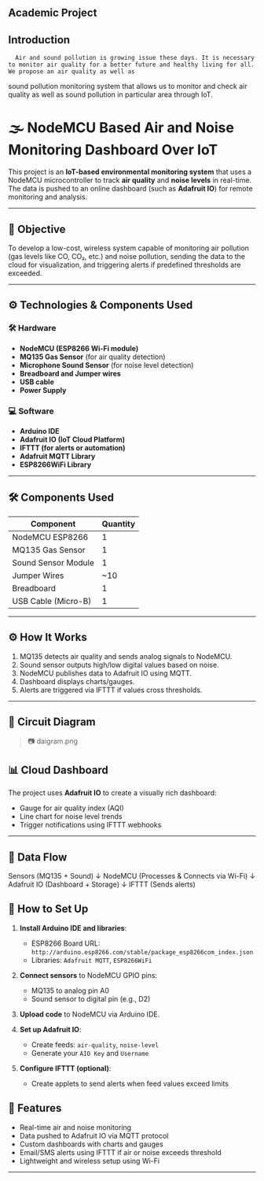 ## Academic Project
## Introduction
      Air and sound pollution is growing issue these days. It is necessary to monitor air quality for a better future and healthy living for all. We propose an air quality as well as 
sound pollution monitoring system that allows us to monitor and check air quality as well as sound pollution in particular area through IoT.

# 🌫️ NodeMCU Based Air and Noise Monitoring Dashboard Over IoT

This project is an **IoT-based environmental monitoring system** that uses a NodeMCU microcontroller to track **air quality** and **noise levels** in real-time.
The data is pushed to an online dashboard (such as **Adafruit IO**) for remote monitoring and analysis.

---

## 📌 Objective
To develop a low-cost, wireless system capable of monitoring air pollution (gas levels like CO, CO₂, etc.) and noise pollution, sending the data to the cloud for visualization, and triggering alerts if predefined thresholds are exceeded.

---

## ⚙️ Technologies & Components Used

### 🛠️ Hardware
- **NodeMCU (ESP8266 Wi-Fi module)**
- **MQ135 Gas Sensor** (for air quality detection)
- **Microphone Sound Sensor** (for noise level detection)
- **Breadboard and Jumper wires**
- **USB cable**
- **Power Supply**

### 💻 Software
- **Arduino IDE**
- **Adafruit IO (IoT Cloud Platform)**
- **IFTTT (for alerts or automation)**
- **Adafruit MQTT Library**
- **ESP8266WiFi Library**

---

## 🛠️ Components Used

| Component           | Quantity |
|---------------------|----------|
| NodeMCU ESP8266     | 1        |
| MQ135 Gas Sensor    | 1        |
| Sound Sensor Module | 1        |
| Jumper Wires        | ~10      |
| Breadboard          | 1        |
| USB Cable (Micro-B) | 1        |

---
## ⚙️ How It Works

1. MQ135 detects air quality and sends analog signals to NodeMCU.
2. Sound sensor outputs high/low digital values based on noise.
3. NodeMCU publishes data to Adafruit IO using MQTT.
4. Dashboard displays charts/gauges.
5. Alerts are triggered via IFTTT if values cross thresholds.

---

## 🔌 Circuit Diagram

> 📷 daigram.png

## 📊 Cloud Dashboard
The project uses **Adafruit IO** to create a visually rich dashboard:
- Gauge for air quality index (AQI)
- Line chart for noise level trends
- Trigger notifications using IFTTT webhooks

---

## 🔁 Data Flow
Sensors (MQ135 + Sound)
        ↓ 
NodeMCU (Processes & Connects via Wi-Fi)
        ↓ 
Adafruit IO (Dashboard + Storage)
        ↓
IFTTT (Sends alerts)

## 🚀 How to Set Up

1. **Install Arduino IDE and libraries**:
   - ESP8266 Board URL: `http://arduino.esp8266.com/stable/package_esp8266com_index.json`
   - Libraries: `Adafruit MQTT`, `ESP8266WiFi`

2. **Connect sensors** to NodeMCU GPIO pins:
   - MQ135 to analog pin A0
   - Sound sensor to digital pin (e.g., D2)

3. **Upload code** to NodeMCU via Arduino IDE.

4. **Set up Adafruit IO**:
   - Create feeds: `air-quality`, `noise-level`
   - Generate your `AIO Key` and `Username`

5. **Configure IFTTT (optional)**:
   - Create applets to send alerts when feed values exceed limits

## 🧠 Features
- Real-time air and noise monitoring
- Data pushed to Adafruit IO via MQTT protocol
- Custom dashboards with charts and gauges
- Email/SMS alerts using IFTTT if air or noise exceeds threshold
- Lightweight and wireless setup using Wi-Fi

---

